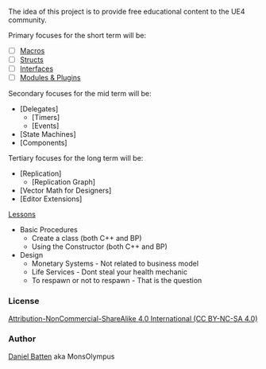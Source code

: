 The idea of this project is to provide free educational content to the UE4 community.

Primary focuses for the short term will be:
- [ ] [Macros](References/Macros.md)
- [ ] [Structs](References/Structs.md)
- [ ] [Interfaces](References/Interfaces.md)
- [ ] [Modules & Plugins](References/Modules.md)

Secondary focuses for the mid term will be:
* [Delegates]
  * [Timers]
  * [Events]
* [State Machines]
* [Components]

Tertiary focuses for the long term will be:
* [Replication]
  * [Replication Graph]
* [Vector Math for Designers]
* [Editor Extensions]

[Lessons](Lessons/Contents.md)
* Basic Procedures
  * Create a class (both C++ and BP)
  * Using the Constructor (both C++ and BP)
* Design
  * Monetary Systems - Not related to business model
  * Life Services - Dont steal your health mechanic
  * To respawn or not to respawn - That is the question


### License
[Attribution-NonCommercial-ShareAlike 4.0 International (CC BY-NC-SA 4.0)](https://creativecommons.org/licenses/by-nc-sa/4.0/)

### Author
[Daniel Batten](https://www.linkedin.com/in/danielbatten/) aka MonsOlympus
